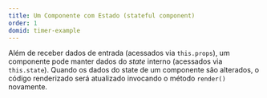 ```yaml
---
title: Um Componente com Estado (stateful component)
order: 1
domid: timer-example
---
```


Além de receber dados de entrada (acessados via `this.props`), um componente pode manter dados do *state* interno (acessados via  `this.state`). Quando os dados do state de um componente são alterados, o código renderizado será atualizado invocando o método `render()` novamente.
